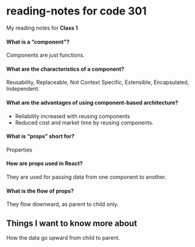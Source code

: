 # reading-notes for code 301

My reading notes for **Class 1**

#### What is a “component”?

Components are just functions.

#### What are the characteristics of a component?

Reusability, Replaceable, Not Context Specific, Extensible, Encapsulated, Independent.

#### What are the advantages of using component-based architecture?

- Reliability increased with reusing components
- Reduced cost and market time by reusing components.

#### What is “props” short for?

Properties

#### How are props used in React?

They are used for passing data from one component to another.

#### What is the flow of props?

They flow downward, as parent to child only.

## Things I want to know more about

How the data go upward from child to parent.
